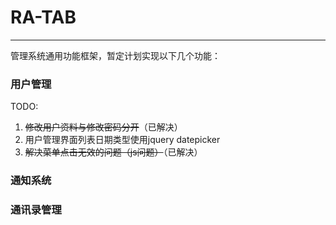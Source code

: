 RA-TAB
=====
*****
管理系统通用功能框架，暂定计划实现以下几个功能：
### 用户管理
TODO:
  1. ~~修改用户资料与修改密码分开~~（已解决）
  2. 用户管理界面列表日期类型使用jquery datepicker
  3. ~~解决菜单点击无效的问题（js问题）~~（已解决）
### 通知系统
### 通讯录管理
